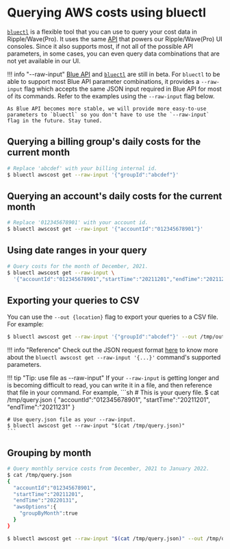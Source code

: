 # Querying AWS costs using bluectl

[`bluectl`](https://alphauslabs.github.io/docs/blueapi/bluectl/) is a flexible tool that you can use to query your cost data in Ripple/Wave(Pro). It uses the same [API](https://alphauslabs.github.io/blueapidocs/) that powers our Ripple/Wave(Pro) UI consoles. Since it also supports most, if not all of the possible API parameters, in some cases, you can even query data combinations that are not yet available in our UI.

!!! info "--raw-input"
    [Blue API](https://alphauslabs.github.io/blueapidocs/) and [`bluectl`](https://alphauslabs.github.io/docs/blueapi/bluectl/) are still in beta. For `bluectl` to be able to support most Blue API parameter combinations, it provides a `--raw-input` flag which accepts the same JSON input required in Blue API for most of its commands. Refer to the examples using the `--raw-input` flag below.

    As Blue API becomes more stable, we will provide more easy-to-use parameters to `bluectl` so you don't have to use the `--raw-input` flag in the future. Stay tuned.

## Querying a billing group's daily costs for the current month
```sh
# Replace 'abcdef' with your billing internal id.
$ bluectl awscost get --raw-input '{"groupId":"abcdef"}'
```

## Querying an account's daily costs for the current month
```sh
# Replace '012345678901' with your account id.
$ bluectl awscost get --raw-input '{"accountId":"012345678901"}'
```

## Using date ranges in your query
```sh
# Query costs for the month of December, 2021.
$ bluectl awscost get --raw-input \
  '{"accountId":"012345678901","startTime":"20211201","endTime":"20211231"}'
```

## Exporting your queries to CSV
You can use the `--out {location}` flag to export your queries to a CSV file. For example:
```sh
$ bluectl awscost get --raw-input '{"groupId":"abcdef"}' --out /tmp/out.csv
```

!!! info "Reference"
    Check out the JSON request format [here](https://alphauslabs.github.io/blueapidocs/#/Cost/Cost_ReadCosts) to know more about the `bluectl awscost get --raw-input '{...}'` command's supported parameters.

!!! tip "Tip: use file as --raw-input"
    If your `--raw-input` is getting longer and is becoming difficult to read, you can write it in a file, and then reference that file in your command. For example,
    ```sh
    # This is your query file.
    $ cat /tmp/query.json
    {
      "accountId":"012345678901",
      "startTime":"20211201",
      "endTime":"20211231"
    }
    
    # Use query.json file as your --raw-input.
    $ bluectl awscost get --raw-input "$(cat /tmp/query.json)"
    ```

## Grouping by month
```sh
# Query monthly service costs from December, 2021 to January 2022.
$ cat /tmp/query.json
{
  "accountId":"012345678901",
  "startTime":"20211201",
  "endTime":"20220131",
  "awsOptions":{
    "groupByMonth":true
  }
}

$ bluectl awscost get --raw-input "$(cat /tmp/query.json)" --out /tmp/out.csv
```
